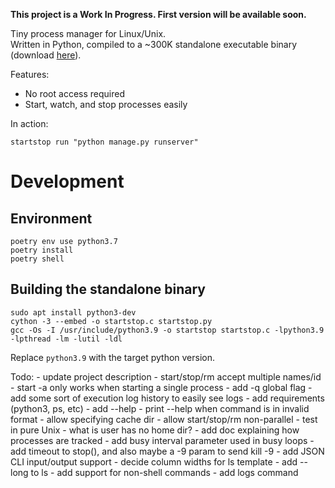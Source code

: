 **This project is a Work In Progress. First version will be available soon.**

Tiny process manager for Linux/Unix.  
Written in Python, compiled to a ~300K standalone executable binary (download
[here](https://raw.githubusercontent.com/yuriescl/startstop/dev/startstop)).

Features:
- No root access required
- Start, watch, and stop processes easily

In action:
```
startstop run "python manage.py runserver"
```


# Development

## Environment
```
poetry env use python3.7
poetry install
poetry shell
```

## Building the standalone binary

```
sudo apt install python3-dev
cython -3 --embed -o startstop.c startstop.py
gcc -Os -I /usr/include/python3.9 -o startstop startstop.c -lpython3.9 -lpthread -lm -lutil -ldl
```
Replace `python3.9` with the target python version.

Todo:
    - update project description
    - start/stop/rm accept multiple names/id
    - start -a only works when starting a single process
    - add -q global flag
    - add some sort of execution log history to easily see logs
    - add requirements (python3, ps, etc)
    - add --help
    - print --help when command is in invalid format
    - allow specifying cache dir
    - allow start/stop/rm non-parallel
    - test in pure Unix
    - what is user has no home dir?
    - add doc explaining how processes are tracked
    - add busy interval parameter used in busy loops
    - add timeout to stop(), and also maybe a -9 param to send kill -9
    - add JSON CLI input/output support
    - decide column widths for ls template
    - add --long to ls
    - add support for non-shell commands
    - add logs command
